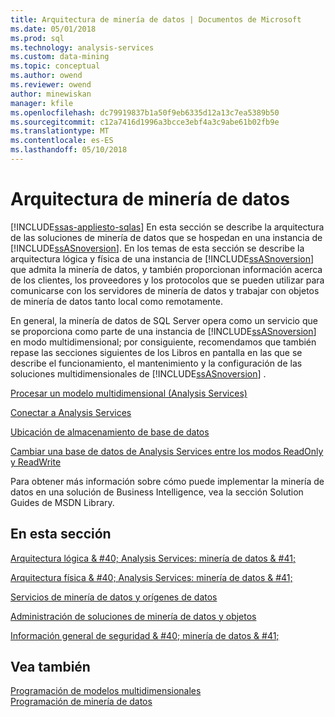 ```yaml
---
title: Arquitectura de minería de datos | Documentos de Microsoft
ms.date: 05/01/2018
ms.prod: sql
ms.technology: analysis-services
ms.custom: data-mining
ms.topic: conceptual
ms.author: owend
ms.reviewer: owend
author: minewiskan
manager: kfile
ms.openlocfilehash: dc79919837b1a50f9eb6335d12a13c7ea5389b50
ms.sourcegitcommit: c12a7416d1996a3bcce3ebf4a3c9abe61b02fb9e
ms.translationtype: MT
ms.contentlocale: es-ES
ms.lasthandoff: 05/10/2018
---
```

# <a name="data-mining-architecture"></a>Arquitectura de minería de datos
[!INCLUDE[ssas-appliesto-sqlas](../../includes/ssas-appliesto-sqlas.md)]
  En esta sección se describe la arquitectura de las soluciones de minería de datos que se hospedan en una instancia de [!INCLUDE[ssASnoversion](../../includes/ssasnoversion-md.md)]. En los temas de esta sección se describe la arquitectura lógica y física de una instancia de [!INCLUDE[ssASnoversion](../../includes/ssasnoversion-md.md)] que admita la minería de datos, y también proporcionan información acerca de los clientes, los proveedores y los protocolos que se pueden utilizar para comunicarse con los servidores de minería de datos y trabajar con objetos de minería de datos tanto local como remotamente.  
  
 En general, la minería de datos de SQL Server opera como un servicio que se proporciona como parte de una instancia de [!INCLUDE[ssASnoversion](../../includes/ssasnoversion-md.md)] en modo multidimensional; por consiguiente, recomendamos que también repase las secciones siguientes de los Libros en pantalla en las que se describe el funcionamiento, el mantenimiento y la configuración de las soluciones multidimensionales de [!INCLUDE[ssASnoversion](../../includes/ssasnoversion-md.md)] .  
  
 [Procesar un modelo multidimensional &#40;Analysis Services&#41;](../../analysis-services/multidimensional-models/processing-a-multidimensional-model-analysis-services.md)  
  
 [Conectar a Analysis Services](../../analysis-services/instances/connect-to-analysis-services.md)  
  
 [Ubicación de almacenamiento de base de datos](../../analysis-services/multidimensional-models/database-storage-location.md)  
  
 [Cambiar una base de datos de Analysis Services entre los modos ReadOnly y ReadWrite](../../analysis-services/multidimensional-models/switch-an-analysis-services-database-between-readonly-and-readwrite-modes.md)  
  
 Para obtener más información sobre cómo puede implementar la minería de datos en una solución de Business Intelligence, vea la sección Solution Guides de MSDN Library.  
  
## <a name="in-this-section"></a>En esta sección  
 [Arquitectura lógica & #40; Analysis Services: minería de datos & #41;](../../analysis-services/data-mining/logical-architecture-analysis-services-data-mining.md)  
  
 [Arquitectura física & #40; Analysis Services: minería de datos & #41;](../../analysis-services/data-mining/physical-architecture-analysis-services-data-mining.md)  
  
 [Servicios de minería de datos y orígenes de datos](../../analysis-services/data-mining/data-mining-services-and-data-sources.md)  
  
 [Administración de soluciones de minería de datos y objetos](../../analysis-services/data-mining/management-of-data-mining-solutions-and-objects.md)  
  
 [Información general de seguridad & #40; minería de datos & #41;](../../analysis-services/data-mining/security-overview-data-mining.md)  
  
## <a name="see-also"></a>Vea también  
 [Programación de modelos multidimensionales](../../analysis-services/multidimensional-models/multidimensional-model-programming.md)   
 [Programación de minería de datos](../../analysis-services/data-mining-programming.md)  
  
  
